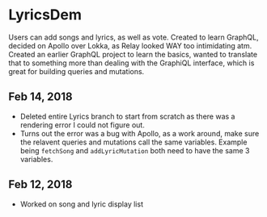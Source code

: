 # LyricsDem

Users can add songs and lyrics, as well as vote. Created to learn GraphQL, decided on Apollo over Lokka, as Relay looked WAY too intimidating atm. Created an earlier GraphQL project to learn the basics, wanted to translate that to something more than dealing with the GraphiQL interface, which is great for building queries and mutations.

## Feb 14, 2018
* Deleted entire Lyrics branch to start from scratch as there was a rendering error I could not figure out.
* Turns out the error was a bug with Apollo, as a work around, make sure the relavent queries and mutations call the same variables. Example being `fetchSong` and `addLyricMutation` both need to have the same 3 variables.

## Feb 12, 2018
* Worked on song and lyric display list

